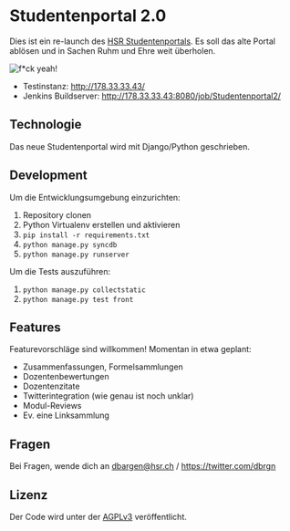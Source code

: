 Studentenportal 2.0
===================

Dies ist ein re-launch des [HSR Studentenportals](http://studentenportal.ch).
Es soll das alte Portal ablösen und in Sachen Ruhm und Ehre weit überholen.

![f\*ck yeah!](http://s3.amazonaws.com/kym-assets/entries/icons/original/000/001/987/fyeah.jpg)

 * Testinstanz: http://178.33.33.43/
 * Jenkins Buildserver: http://178.33.33.43:8080/job/Studentenportal2/


Technologie
-----------

Das neue Studentenportal wird mit Django/Python geschrieben.


Development
-----------

Um die Entwicklungsumgebung einzurichten:

 1. Repository clonen
 2. Python Virtualenv erstellen und aktivieren
 3. `pip install -r requirements.txt`
 4. `python manage.py syncdb`
 5. `python manage.py runserver`


Um die Tests auszuführen:

 1. `python manage.py collectstatic`
 2. `python manage.py test front`


Features
--------

Featurevorschläge sind willkommen! Momentan in etwa geplant:

 * Zusammenfassungen, Formelsammlungen
 * Dozentenbewertungen
 * Dozentenzitate
 * Twitterintegration (wie genau ist noch unklar)
 * Modul-Reviews
 * Ev. eine Linksammlung


Fragen
------

Bei Fragen, wende dich an dbargen@hsr.ch / https://twitter.com/dbrgn


Lizenz
------

Der Code wird unter der [AGPLv3](http://www.gnu.org/licenses/agpl-3.0.html) veröffentlicht.
